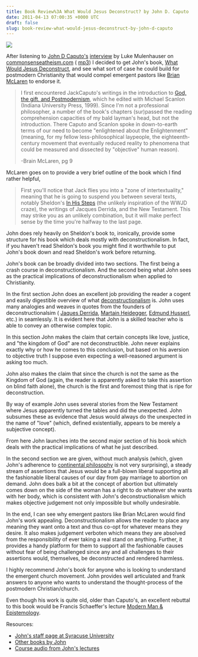 ```yaml
---
title: Book Review%3A What Would Jesus Deconstruct? by John D. Caputo
date: 2011-04-13 07:00:35 +0000 UTC
draft: false
slug: book-review-what-would-jesus-deconstruct-by-john-d-caputo
---
```


[![](http://reasontostand.org/wp-content/uploads/2011/04/what-would-jesus-deconstruct-193x300.jpg)](http://reasontostand.org/wp-content/uploads/2011/04/what-would-jesus-deconstruct.jpg)

After listening to [John D Caputo's](http://en.wikipedia.org/wiki/John_Caputo) [interview](http://commonsenseatheism.com/?p=9750) by Luke Mulenhauser on [commonsenseatheism.com](http://commonsenseatheism.com/) ( [mp3](http://www.archive.org/download/ConversationsFromThePaleBlueDot065JohnCaputo/065-JohnCaputo.mp3)) I decided to get John's book, [What Would Jesus Deconstruct](http://www.amazon.com/What-Would-Jesus-Deconstruct-Postmodernism/dp/0801031362), and see what sort of case he could build for postmodern Christianity that would compel emergent pastors like [Brian McLaren](http://en.wikipedia.org/wiki/Brian_McLaren) to endorse it.

> I first encountered JackCaputo's writings in the introduction to [God, the gift, and Postmodernism](http://amzn.to/gvljVk), which he edited with Michael Scanlon (Indiana University Press, 1999). Since I'm not a professional philosopher, a number of the book's chapters (sur)passed the reading comprehension capacities of my bald layman's head, but not the introduction. There Caputo and Scanlon spoke in down-to-earth terms of our need to become "enlightened about the Enlightenment" (meaning, for my fellow less-philosophical laypeople, the eighteenth-century movement that eventually reduced reality to phenomena that could be measured and dissected by "objective" human reason).
>
> -Brain McLaren, pg 9

McLaren goes on to provide a very brief outline of the book which I find rather helpful,

> First you'll notice that Jack flies you into a "zone of intertextuality," meaning that he is going to suspend you between several texts, notably Sheldon's [In His Steps](http://librivox.org/in-his-steps-by-charles-monroe-sheldon/) (the unlikely inspiration of the WWJD craze), the writings of Jacques Derrida, and the New Testament. This may strike you as an unlikely combination, but it will make perfect sense by the time you're halfway to the last page.

John does rely heavily on Sheldon's book to, ironically, provide some structure for his book which deals mostly with deconstructionalism. In fact, if you haven't read Sheldon's book you might find it worthwhile to put John's book down and read Sheldon's work before returning.

John's book can be broadly divided into two sections. The first being a crash course in deconstructionalism. And the second being what John sees as the practical implications of deconstructionalism when applied to Christianity.

In the first section John does an excellent job providing the reader a cogent and easily digestible overview of what [deconstructionalism](http://en.wikipedia.org/wiki/Deconstruction) is. John uses many analogies and weaves in quotes from the founders of deconstructionalsim ( [Jaques Derrida](http://en.wikipedia.org/wiki/Jacques_Derrida), [Martain Heidegger](http://en.wikipedia.org/wiki/Martin_Heidegger), [Edmund Husserl](http://en.wikipedia.org/wiki/Edmund_Husserl), etc.) in seamlessly. It is evident here that John is a skilled teacher who is able to convey an otherwise complex topic.

In this section John makes the claim that certain concepts like love, justice, and "the kingdom of God" are not deconstructible. John never explains exactly why or how he comes to this conclusion, but based on his aversion to objective truth I suppose even expecting a well-reasoned argument is asking too much.

John also makes the claim that since the church is not the same as the Kingdom of God (again, the reader is apparently asked to take this assertion on blind faith alone), the church is the first and foremost thing that is ripe for deconstruction.

By way of example John uses several stories from the New Testament where Jesus apparently turned the tables and did the unexpected. John subsumes these as evidence that Jesus would always do the unexpected in the name of "love" (which, defined existentially, appears to be merely a subjective concept).

From here John launches into the second major section of his book which deals with the practical implications of what he just described.

In the second section we are given, without much analysis (which, given John's adherence to [continental philosophy](http://en.wikipedia.org/wiki/Continental_philosophy) is not very surprising), a steady stream of assertions that Jesus would be a full-blown liberal supporting all the fashionable liberal causes of our day from gay marriage to abortion on demand. John does balk a bit at the concept of abortion but ultimately comes down on the side of the woman has a right to do whatever she wants with her body, which is consistent with John's deconstructionalism which makes objective judgement not only impossible but wholly undesirable.

In the end, I can see why emergent pastors like Brian McLaren would find John's work appealing. Deconstructionalism allows the reader to place any meaning they want onto a text and thus co-opt for whatever means they desire. It also makes judgement verboten which means they are absolved from the responsibility of ever taking a real stand on anything. Further, it provides a handy platform for them to support all the fashionable causes without fear of being challenged since any and all challenges to their assertions would, themselves, be deconstructed and rendered harmless.

I highly recommend John's book for anyone who is looking to understand the emergent church movement. John provides well articulated and frank answers to anyone who wants to understand the thought-process of the postmodern Christian/church.

Even though his work is quite old, older than Caputo's, an excellent rebuttal to this book would be Francis Schaeffer's lecture [Modern Man & Epistemology](http://labri-ideas-library.org/lecture-list.asp?s=1010).

Resources:

- [John's staff page at Syracuse University](http://thecollege.syr.edu/profiles/pages/caputo-john.html)
- [Other books by John](http://amzn.to/fFmQdd)
- [Course audio from John's lectures](http://trippfuller.com/Caputo/)
